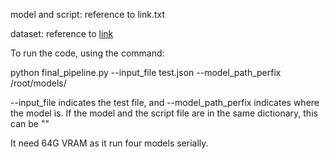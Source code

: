 model and script: reference to link.txt

dataset: reference to [link](https://huggingface.co/datasets/shuyi-zsy/LLMSR/tree/main) 

To run the code,  using the command:

python final_pipeline.py --input_file test.json --model_path_perfix /root/models/


--input_file indicates the test file, and --model_path_perfix indicates where the model is.  If the model and the script file are in the same dictionary, this can be ""

It need 64G VRAM as it run four models serially.
